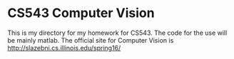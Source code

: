CS543 Computer Vision
=====================

This is my directory for my homework for CS543. The code for the use will be mainly matlab.
The official site for Computer Vision is http://slazebni.cs.illinois.edu/spring16/
